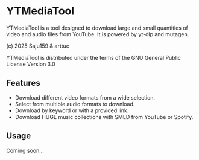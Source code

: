 # YTMediaTool

YTMediaTool is a tool designed to download large and small quantities of video and audio files from YouTube. It is powered by yt-dlp and mutagen. 

(c) 2025 Saju159 & arttuc

YTMediaTool is distributed under the terms of the GNU General Public License Version 3.0

## Features
 - Download different video formats from a wide selection.
 - Select from multible audio formats to download.
 - Download by keyword or with a provided link.
 - Download HUGE music collections with SMLD from YouTube or Spotify.
 
## Usage
Coming soon...

